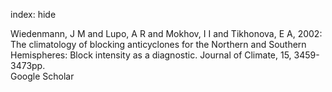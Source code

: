 index: hide

<div class="Citation">

  <div class="Citation-body">
    <div class="Citation-text">Wiedenmann, J M and Lupo, A R and Mokhov, I I and Tikhonova, E A, 2002: The climatology of blocking anticyclones for the Northern and Southern Hemispheres: Block intensity as a diagnostic. <span class="Article-journal">Journal of Climate, </span><span class="Article-volume">15, </span>3459-3473pp.</div>
    <div class="Citation-links">
      <div class="CitationLink" data-href="https://scholar.google.com/scholar?q=The+climatology+of+blocking+anticyclones+for+the+Northern+and+Southern+Hemispheres%3A+Block+intensity+as+a+diagnostic">
        <div class="CitationLink-icon CitationLink-Scholar"></div>
        <div class="CitationLink-text">Google Scholar</div>
      </div>
    </div>
  </div>
</div>


<div class="Citation-copy">

</div>